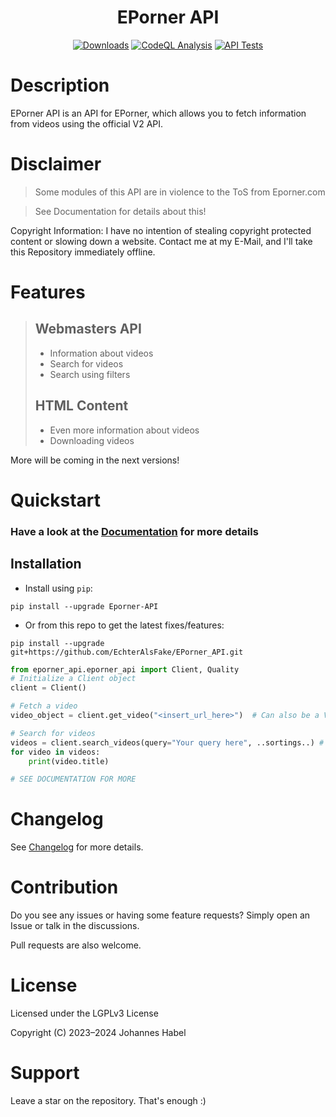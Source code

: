 <h1 align="center">EPorner API</h1> 

<div align="center">
    <a href="https://pepy.tech/project/Eporner-API"><img src="https://static.pepy.tech/badge/Eporner-API" alt="Downloads"></a>
    <a href="https://github.com/EchterAlsFake/EPorner_API/workflows/"><img src="https://github.com/EchterAlsFake/EPorner_API/workflows/CodeQL/badge.svg" alt="CodeQL Analysis"/></a>
    <a href="https://github.com/EchterAlsFake/EPorner_API/workflows/"><img src="https://github.com/EchterAlsFake/EPorner_API/actions/workflows/tests.yml/badge.svg" alt="API Tests"/></a>
</div>

# Description

EPorner API is an API for EPorner, which allows you to fetch information from videos using the official V2 API.

# Disclaimer
> Some modules of this API are in violence to the ToS from Eporner.com
 
> See Documentation for details about this!

Copyright Information: I have no intention of stealing copyright protected content or slowing down
a website. Contact me at my E-Mail, and I'll take this Repository immediately offline.

# Features
> Webmasters API
> - 
> - Information about videos
> - Search for videos
> - Search using filters
> 
> HTML Content
> - 
> - Even more information about videos
> - Downloading videos

More will be coming in the next versions!


# Quickstart

### Have a look at the [Documentation](https://github.com/EchterAlsFake/EPorner_API/blob/master/README/Documentation.md) for more details

## Installation

- Install using `pip`: 
```shell
pip install --upgrade Eporner-API
```

- Or from this repo to get the latest fixes/features:
```shell
pip install --upgrade git+https://github.com/EchterAlsFake/EPorner_API.git
```


```python
from eporner_api.eporner_api import Client, Quality
# Initialize a Client object
client = Client()

# Fetch a video
video_object = client.get_video("<insert_url_here>")  # Can also be a Video ID

# Search for videos
videos = client.search_videos(query="Your query here", ..sortings..) # See Documentation!
for video in videos:
    print(video.title)

# SEE DOCUMENTATION FOR MORE
```

# Changelog
See [Changelog](https://github.com/EchterAlsFake/EPorner_API/blob/master/README/Changelog.md) for more details.

# Contribution
Do you see any issues or having some feature requests? Simply open an Issue or talk
in the discussions.

Pull requests are also welcome.

# License
Licensed under the LGPLv3 License

Copyright (C) 2023–2024 Johannes Habel

# Support

Leave a star on the repository. That's enough :) 